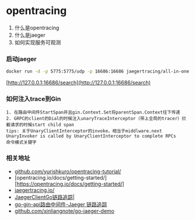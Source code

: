 # opentracing

1. 什么是opentracing
2. 什么是jaeger
3. 如何实现服务可观测


### 启动jaeger

```bash
docker run -d -p 5775:5775/udp -p 16686:16686 jaegertracing/all-in-one:latest
```

[http://127.0.0.1:16686/search](http://127.0.0.1:16686/search)


### 如何注入trace到Gin

```
1. 在路由中间件StartSpan并且gin.Context.Set将parentSpan.Context往下传递
2. GRPC的client的Dial的时候注入unaryTraceInterceptor（带上全局的tracer）拦截请求的时候start child span
tips: 关于UnaryClientInterceptor的invoke，相当于middlware.next
UnaryInvoker is called by UnaryClientInterceptor to complete RPCs
命令模式关键字
```

### 相关地址

- [github.com/yurishkuro/opentracing-tutorial/](https://github.com/yurishkuro/opentracing-tutorial/)
- [opentracing.io/docs/getting-started/][https://opentracing.io/docs/getting-started/]
- [jaegertracing.io/](https://www.jaegertracing.io/)
- [JaegerClientGo链路追踪|](https://www.cnblogs.com/whuanle/p/14598049.html)
- [go-gin-api路由中间件-Jaeger 链路追踪](https://www.cnblogs.com/xinliangcoder/p/11604880.html)
- [github.com/xinliangnote/go-jaeger-demo](https://github.com/xinliangnote/go-jaeger-demo)